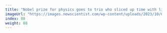 ```yaml
---
title: "Nobel prize for physics goes to trio who sliced up time with light"
imageUrl: "https://images.newscientist.com/wp-content/uploads/2023/10/03110157/SEI_174410760.jpg?width=600"
index: 88
weight: 88
---
```

